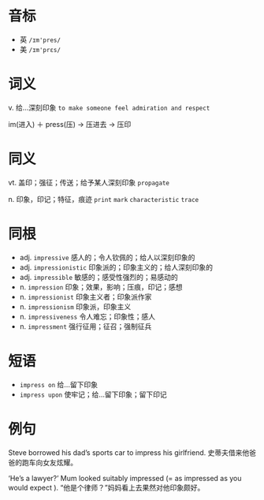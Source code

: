 # 音标

- 英 `/ɪm'pres/`
- 美 `/ɪm'prɛs/`

# 词义

v. 给…深刻印象
`to make someone feel admiration and respect`



im(进入) ＋ press(压) → 压进去 → 压印

# 同义

vt. 盖印；强征；传送；给予某人深刻印象
`propagate`

n. 印象，印记；特征，痕迹
`print` `mark` `characteristic` `trace`

# 同根

- adj. `impressive` 感人的；令人钦佩的；给人以深刻印象的
- adj. `impressionistic` 印象派的；印象主义的；给人深刻印象的
- adj. `impressible` 敏感的；感受性强烈的；易感动的
- n. `impression` 印象；效果，影响；压痕，印记；感想
- n. `impressionist` 印象主义者；印象派作家
- n. `impressionism` 印象派，印象主义
- n. `impressiveness` 令人难忘；印象性；感人
- n. `impressment` 强行征用；征召；强制征兵

# 短语

- `impress on` 给…留下印象
- `impress upon` 使牢记；给…留下印象；留下印记

# 例句

Steve borrowed his dad’s sports car to impress his girlfriend.
史蒂夫借来他爸爸的跑车向女友炫耀。

‘He’s a lawyer?’ Mum looked suitably impressed (= as impressed as you would expect ).
“他是个律师？”妈妈看上去果然对他印象颇好。


